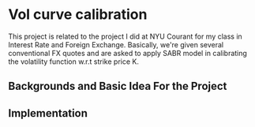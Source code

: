 # Vol curve calibration
This project is related to the project I did at NYU Courant for my class in Interest Rate and Foreign Exchange. Basically, we're given several conventional FX quotes and are asked to apply SABR model in calibrating the volatility function w.r.t strike price K.

## Backgrounds and Basic Idea For the Project

## Implementation
